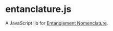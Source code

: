 # entanclature.js

A JavaScript lib for [Entanglement Nomenclature](/guide/0-intro/1-what-is-entanclature).
